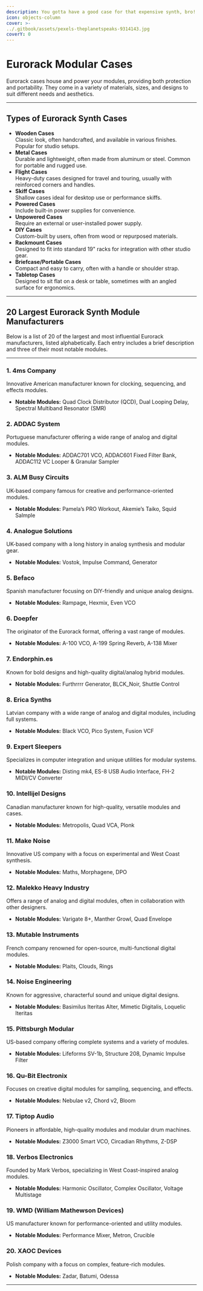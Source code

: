 ```yaml
---
description: You gotta have a good case for that expensive synth, bro!
icon: objects-column
cover: >-
../.gitbook/assets/pexels-theplanetspeaks-9314143.jpg
coverY: 0
---
```


# Eurorack Modular Cases

Eurorack cases house and power your modules, providing both protection and portability. They come in a variety of materials, sizes, and designs to suit different needs and aesthetics.

---

## Types of Eurorack Synth Cases

- **Wooden Cases**  
  Classic look, often handcrafted, and available in various finishes. Popular for studio setups.
- **Metal Cases**  
  Durable and lightweight, often made from aluminum or steel. Common for portable and rugged use.
- **Flight Cases**  
  Heavy-duty cases designed for travel and touring, usually with reinforced corners and handles.
- **Skiff Cases**  
  Shallow cases ideal for desktop use or performance skiffs.
- **Powered Cases**  
  Include built-in power supplies for convenience.
- **Unpowered Cases**  
  Require an external or user-installed power supply.
- **DIY Cases**  
  Custom-built by users, often from wood or repurposed materials.
- **Rackmount Cases**  
  Designed to fit into standard 19" racks for integration with other studio gear.
- **Briefcase/Portable Cases**  
  Compact and easy to carry, often with a handle or shoulder strap.
- **Tabletop Cases**  
  Designed to sit flat on a desk or table, sometimes with an angled surface for ergonomics.

---

## 20 Largest Eurorack Synth Module Manufacturers

Below is a list of 20 of the largest and most influential Eurorack manufacturers, listed alphabetically. Each entry includes a brief description and three of their most notable modules.

---

### 1. 4ms Company
Innovative American manufacturer known for clocking, sequencing, and effects modules.
- **Notable Modules:** Quad Clock Distributor (QCD), Dual Looping Delay, Spectral Multiband Resonator (SMR)

### 2. ADDAC System
Portuguese manufacturer offering a wide range of analog and digital modules.
- **Notable Modules:** ADDAC701 VCO, ADDAC601 Fixed Filter Bank, ADDAC112 VC Looper & Granular Sampler

### 3. ALM Busy Circuits
UK-based company famous for creative and performance-oriented modules.
- **Notable Modules:** Pamela’s PRO Workout, Akemie’s Taiko, Squid Salmple

### 4. Analogue Solutions
UK-based company with a long history in analog synthesis and modular gear.
- **Notable Modules:** Vostok, Impulse Command, Generator

### 5. Befaco
Spanish manufacturer focusing on DIY-friendly and unique analog designs.
- **Notable Modules:** Rampage, Hexmix, Even VCO

### 6. Doepfer
The originator of the Eurorack format, offering a vast range of modules.
- **Notable Modules:** A-100 VCO, A-199 Spring Reverb, A-138 Mixer

### 7. Endorphin.es
Known for bold designs and high-quality digital/analog hybrid modules.
- **Notable Modules:** Furthrrrr Generator, BLCK_Noir, Shuttle Control

### 8. Erica Synths
Latvian company with a wide range of analog and digital modules, including full systems.
- **Notable Modules:** Black VCO, Pico System, Fusion VCF

### 9. Expert Sleepers
Specializes in computer integration and unique utilities for modular systems.
- **Notable Modules:** Disting mk4, ES-8 USB Audio Interface, FH-2 MIDI/CV Converter

### 10. Intellijel Designs
Canadian manufacturer known for high-quality, versatile modules and cases.
- **Notable Modules:** Metropolis, Quad VCA, Plonk

### 11. Make Noise
Innovative US company with a focus on experimental and West Coast synthesis.
- **Notable Modules:** Maths, Morphagene, DPO

### 12. Malekko Heavy Industry
Offers a range of analog and digital modules, often in collaboration with other designers.
- **Notable Modules:** Varigate 8+, Manther Growl, Quad Envelope

### 13. Mutable Instruments
French company renowned for open-source, multi-functional digital modules.
- **Notable Modules:** Plaits, Clouds, Rings

### 14. Noise Engineering
Known for aggressive, characterful sound and unique digital designs.
- **Notable Modules:** Basimilus Iteritas Alter, Mimetic Digitalis, Loquelic Iteritas

### 15. Pittsburgh Modular
US-based company offering complete systems and a variety of modules.
- **Notable Modules:** Lifeforms SV-1b, Structure 208, Dynamic Impulse Filter

### 16. Qu-Bit Electronix
Focuses on creative digital modules for sampling, sequencing, and effects.
- **Notable Modules:** Nebulae v2, Chord v2, Bloom

### 17. Tiptop Audio
Pioneers in affordable, high-quality modules and modular drum machines.
- **Notable Modules:** Z3000 Smart VCO, Circadian Rhythms, Z-DSP

### 18. Verbos Electronics
Founded by Mark Verbos, specializing in West Coast-inspired analog modules.
- **Notable Modules:** Harmonic Oscillator, Complex Oscillator, Voltage Multistage

### 19. WMD (William Mathewson Devices)
US manufacturer known for performance-oriented and utility modules.
- **Notable Modules:** Performance Mixer, Metron, Crucible

### 20. XAOC Devices
Polish company with a focus on complex, feature-rich modules.
- **Notable Modules:** Zadar, Batumi, Odessa

---